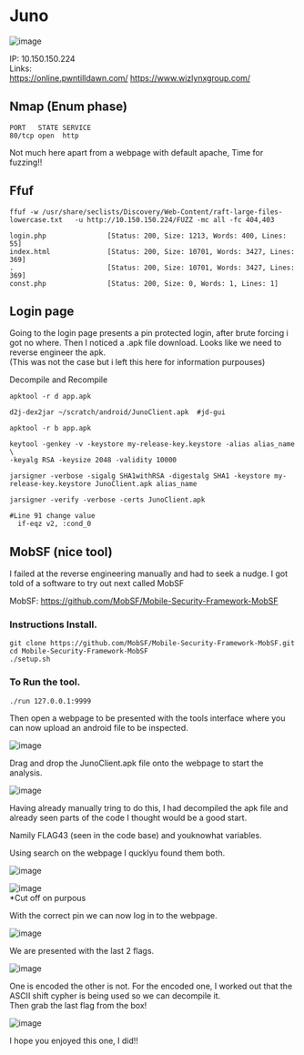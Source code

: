 # Juno
![image](https://user-images.githubusercontent.com/5285547/127665309-5fc9ea90-4ec2-4013-9444-69084d4d478c.png)

IP: 10.150.150.224  
Links:  
https://online.pwntilldawn.com/
https://www.wizlynxgroup.com/


## Nmap (Enum phase)

```
PORT   STATE SERVICE
80/tcp open  http
```

Not much here apart from a webpage with default apache, Time for fuzzing!! 

## Ffuf

```
ffuf -w /usr/share/seclists/Discovery/Web-Content/raft-large-files-lowercase.txt   -u http://10.150.150.224/FUZZ -mc all -fc 404,403

login.php               [Status: 200, Size: 1213, Words: 400, Lines: 55]
index.html              [Status: 200, Size: 10701, Words: 3427, Lines: 369]
.                       [Status: 200, Size: 10701, Words: 3427, Lines: 369]
const.php               [Status: 200, Size: 0, Words: 1, Lines: 1]
```

## Login page

Going to the login page presents a pin protected login, after brute forcing i got no where. 
Then I noticed a .apk file download. Looks like we need to reverse engineer the apk.  
(This was not the case but i left this here for information purpouses)

Decompile and Recompile

```
apktool -r d app.apk

d2j-dex2jar ~/scratch/android/JunoClient.apk  #jd-gui

apktool -r b app.apk

keytool -genkey -v -keystore my-release-key.keystore -alias alias_name \
-keyalg RSA -keysize 2048 -validity 10000

jarsigner -verbose -sigalg SHA1withRSA -digestalg SHA1 -keystore my-release-key.keystore JunoClient.apk alias_name

jarsigner -verify -verbose -certs JunoClient.apk 
```

```
#Line 91 change value
  if-eqz v2, :cond_0
```

## MobSF (nice tool) 

I failed at the reverse engineering manually and had to seek a nudge. I got told of a software to try out next called MobSF

MobSF: https://github.com/MobSF/Mobile-Security-Framework-MobSF

### Instructions Install.

```
git clone https://github.com/MobSF/Mobile-Security-Framework-MobSF.git
cd Mobile-Security-Framework-MobSF
./setup.sh
```

### To Run the tool.

```
./run 127.0.0.1:9999
```

Then open a webpage to be presented with the tools interface where you can now upload an android file to be inspected. 

![image](https://user-images.githubusercontent.com/5285547/127664226-9f10f964-9cc7-443a-a863-c28f3263f40d.png)

Drag and drop the JunoClient.apk file onto the webpage to start the analysis. 

![image](https://user-images.githubusercontent.com/5285547/127664350-b1aac5a4-10df-4c7b-ab53-f6a9d5df2433.png)

Having already manually tring to do this, I had decompiled the apk file and already seen parts of the code I thought would be a good start. 

Namily FLAG43 (seen in the code base) and youknowhat variables. 

Using search on the webpage I qucklyu found them both. 

![image](https://user-images.githubusercontent.com/5285547/127664564-74eac0e4-f76c-4b92-b1ff-0b0073e8da12.png)

![image](https://user-images.githubusercontent.com/5285547/127664625-49d32ca2-2949-4bc3-8086-cd595338a4c6.png)  
*Cut off on purpous

With the correct pin we can now log in to the webpage. 

![image](https://user-images.githubusercontent.com/5285547/127664704-f829530e-ed8b-4ff9-b871-adcf8ec586b7.png)

We are presented with the last 2 flags. 

![image](https://user-images.githubusercontent.com/5285547/127664747-5a6fd238-3fd2-41e0-8eb8-663c58c44947.png)

One is encoded the other is not. 
For the encoded one, I worked out that the ASCII shift cypher is being used so we can decompile it.  
Then grab the last flag from the box! 

![image](https://user-images.githubusercontent.com/5285547/127664872-d0eeaead-6fa3-401d-9ff6-d7eabccec8f3.png)

I hope you enjoyed this one, I did!! 




